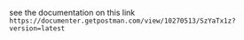 see the documentation on this link
``
https://documenter.getpostman.com/view/10270513/SzYaTx1z?version=latest
``